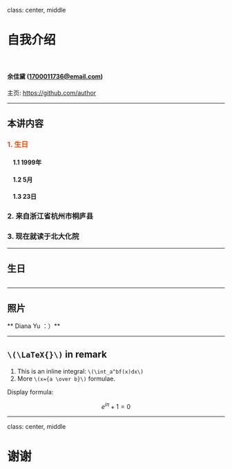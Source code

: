 ﻿class: center, middle

# 自我介绍

&nbsp;
&nbsp;

#### 余佳黛 (1700011736@email.com)  

主页: https://github.com/author

---

## 本讲内容

### <font color="orangered">1. 生日</font>

#### &nbsp; &nbsp; 1.1 1999年
#### &nbsp; &nbsp; 1.2 5月
#### &nbsp; &nbsp; 1.3 23日

### 2. 来自浙江省杭州市桐庐县

### 3. 现在就读于北大化院
---

## 生日

```今年刚成年
```

---

## 照片

** Diana Yu ：）**

---

## `\(\LaTeX{}\)` in remark


1. This is an inline integral: `\(\int_a^bf(x)dx\)`
2. More `\(x={a \over b}\)` formulae.

Display formula:

$$e^{i\pi} + 1 = 0$$

---

class: center, middle

# 谢谢
